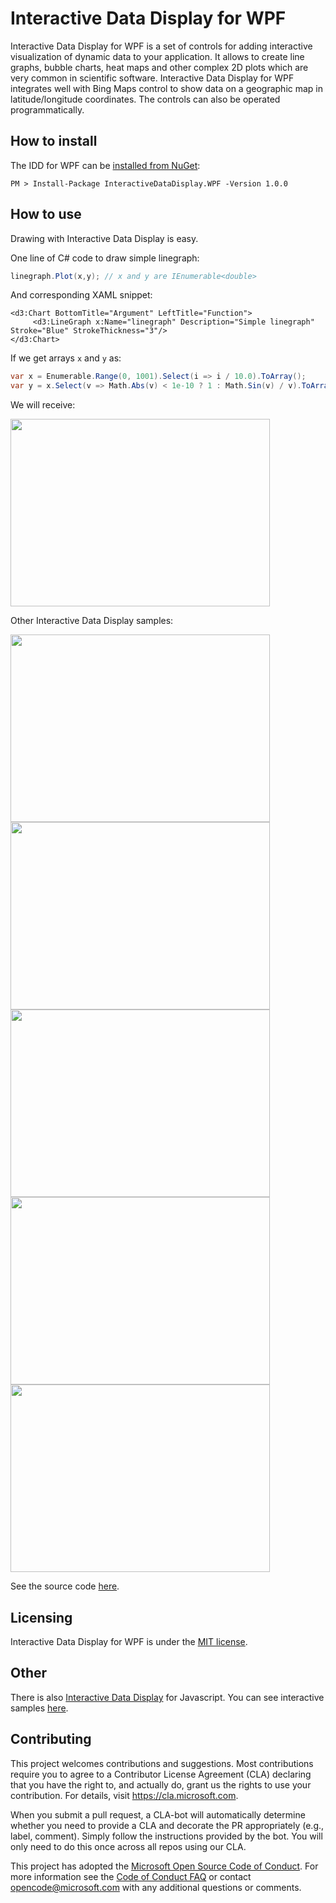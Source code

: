Interactive Data Display for WPF
================================

Interactive Data Display for WPF is a set of controls for adding interactive visualization of dynamic data to your application. It allows to create line graphs, bubble charts, heat maps and other complex 2D plots which are very common in scientific software. Interactive Data Display for WPF integrates well with Bing Maps control to show data on a geographic map in latitude/longitude coordinates. The controls can also be operated programmatically.

How to install
----------
The IDD for WPF can be [installed from NuGet](https://www.nuget.org/packages/InteractiveDataDisplay.WPF/):
```
PM > Install-Package InteractiveDataDisplay.WPF -Version 1.0.0
```

How to use
----------
Drawing with Interactive Data Display is easy. 

One line of C# code to draw simple linegraph:
````c#
linegraph.Plot(x,y); // x and y are IEnumerable<double>
````
And corresponding XAML snippet:
````xaml
<d3:Chart BottomTitle="Argument" LeftTitle="Function">
     <d3:LineGraph x:Name="linegraph" Description="Simple linegraph" Stroke="Blue" StrokeThickness="3"/>
</d3:Chart> 
````
If we get arrays `x` and `y` as:
````c#
var x = Enumerable.Range(0, 1001).Select(i => i / 10.0).ToArray();
var y = x.Select(v => Math.Abs(v) < 1e-10 ? 1 : Math.Sin(v) / v).ToArray();
````
We will receive:

<img src="/images/sinline.PNG" align="center" height="300" width="415" margin="auto">

Other Interactive Data Display samples:

<img src="/images/line.PNG" align="left" height="300" width="415" >
<img src="/images/markers.PNG" align="left" height="300" width="415" >
<img src="/images/heatmap.PNG" align="left" height="300" width="415" >
<img src="/images/barchart.PNG" align="left" height="300" width="415" >
<img src="/images/map.PNG" align="center" height="300" width="415" margin="auto">

See the source code [here](https://github.com/Microsoft/InteractiveDataDisplay.WPF/tree/master/samples).

Licensing
---------

Interactive Data Display for WPF is under the [MIT license](https://github.com/Microsoft/InteractiveDataDisplay.WPF/blob/master/LICENSE).

Other 
-----
There is also [Interactive Data Display](https://github.com/predictionmachines/InteractiveDataDisplay) for Javascript. You can see interactive samples [here](http://predictionmachines.github.io/InteractiveDataDisplay).

Contributing
------------

This project welcomes contributions and suggestions.  Most contributions require you to agree to a
Contributor License Agreement (CLA) declaring that you have the right to, and actually do, grant us
the rights to use your contribution. For details, visit https://cla.microsoft.com.

When you submit a pull request, a CLA-bot will automatically determine whether you need to provide
a CLA and decorate the PR appropriately (e.g., label, comment). Simply follow the instructions
provided by the bot. You will only need to do this once across all repos using our CLA.

This project has adopted the [Microsoft Open Source Code of Conduct](https://opensource.microsoft.com/codeofconduct/).
For more information see the [Code of Conduct FAQ](https://opensource.microsoft.com/codeofconduct/faq/) or
contact [opencode@microsoft.com](mailto:opencode@microsoft.com) with any additional questions or comments.
